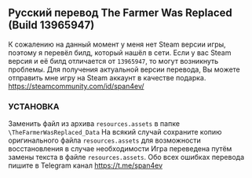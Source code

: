 ## Русский перевод The Farmer Was Replaced (Build 13965947)
К сожалению на данный момент у меня нет Steam версии игры, поэтому я перевёл билд, который нашёл в сети. 
Если у вас Steam версия и её билд отличается от `13965947`, то могут возникнуть проблемы. 
Для получения актуальной версии перевода, Вы можете отправить мне игру на Steam аккаунт в качестве подарка.
https://steamcommunity.com/id/span4ev/

### УСТАНОВКА
Заменить файл из архива `resources.assets` в папке `\TheFarmerWasReplaced_Data`
На всякий случай сохраните копию оригинального файла `resources.assets` для возможности восстановления в случае необходимости
Игра переведена путём замены текста в файле `resources.assets`.
Обо всех ошибках перевода пишите в Telegram канал https://t.me/span4ev
